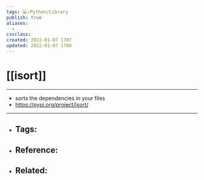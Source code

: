 ```yaml
---
tags: 💻️/Python/Library
publish: true
aliases:
  - 
cssclass: 
created: 2022-01-07 1707
updated: 2022-01-07 1708
---
```


# [[isort]]

---

- sorts the dependencies in your files
- <https://pypi.org/project/isort/>

---

- Tags: 
	- 
- Reference:
	- 
- Related:
	- 
